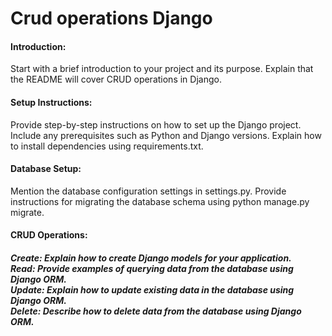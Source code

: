 # Crud operations Django
<h4>Introduction: </h4>
Start with a brief introduction to your project and its purpose. Explain that the README will cover CRUD operations in Django.

<h4>Setup Instructions: </h4>

Provide step-by-step instructions on how to set up the Django project.
Include any prerequisites such as Python and Django versions.
Explain how to install dependencies using requirements.txt.
<h4>Database Setup:</h4>

Mention the database configuration settings in settings.py.
Provide instructions for migrating the database schema using python manage.py migrate.
<h4>CRUD Operations:</h4>

<h5>Create: Explain how to create Django models for your application.<br/>
Read: Provide examples of querying data from the database using Django ORM.<br/>
Update: Explain how to update existing data in the database using Django ORM. <br/>
Delete: Describe how to delete data from the database using Django ORM. <h5/>
